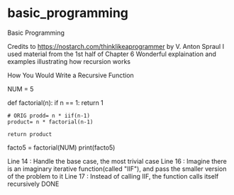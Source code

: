 # basic_programming
Basic Programming

Credits to https://nostarch.com/thinklikeaprogrammer by V. Anton Spraul
I used material from the 1st half of Chapter 6 
Wonderful explaination and examples illustrating how recursion works


How You Would Write a Recursive Function

NUM = 5 

def factorial(n):
    if n == 1:  return 1
    
    # ORIG prodd= n * iif(n-1)
    product= n * factorial(n-1)
    
    return product

facto5 = factorial(NUM)
print(facto5)


Line 14 : Handle the base case, the most trivial case
Line 16 : Imagine there is an imaginary iterative function(called "IIF"), and pass the smaller version of the problem to it
Line 17 : Instead of calling IIF, the function calls itself recursively
DONE

